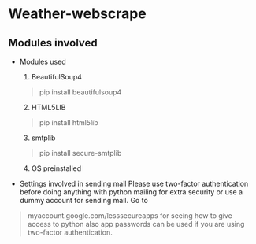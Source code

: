 # Weather-webscrape
## Modules involved
* Modules used
	1. BeautifulSoup4
	> pip install beautifulsoup4
	2. HTML5LIB
	> pip install html5lib
	3. smtplib
	> pip install secure-smtplib
	4. OS
	preinstalled
	
* Settings involved in sending mail
Please use two-factor authentication before doing anything with python mailing for extra security or use a dummy account for sending mail. Go to 
> myaccount.google.com/lesssecureapps
for seeing how to give access to python also app passwords can be used if you are using two-factor authentication. 
